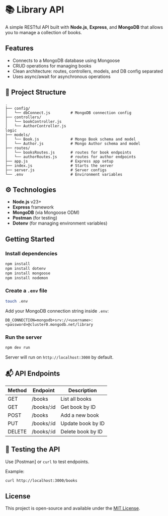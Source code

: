 # 📚 Library API

A simple RESTful API built with **Node.js**, **Express**, and **MongoDB** that allows you to manage a collection of books.

## Features

- Connects to a MongoDB database using Mongoose
- CRUD operations for managing books
- Clean architecture: routes, controllers, models, and DB config separated
- Uses async/await for asynchronous operations

## 📂 Project Structure

```
.
├── config/
│   └── dbConnect.js         # MongoDB connection config
├── controllers/
│   └── bookController.js    
│   └── AuthorController.js  
logic
├── models/
│   └── Book.js              # Mongo Book schema and model
│   └── Author.js            # Mongo Author schema and model
├── routes/
│   └── booksRoutes.js       # routes for book endpoints
│   └── authorRoutes.js      # routes for author endpoints
├── app.js                   # Express app setup
├── index.js                 # Starts the server
├── server.js                # Server configs
└── .env                     # Environment variables
```

## ⚙️ Technologies

- **Node.js** v23+
- **Express** framework
- **MongoDB** (via Mongoose ODM)
- **Postman** (for testing)
- **Dotenv** (for managing environment variables)

## Getting Started

### Install dependencies

```bash
npm install
npm install dotenv
npm install mongoose
npm install nodemon 
```

### Create a `.env` file

```bash
touch .env
```

Add your MongoDB connection string inside `.env`:

```
DB_CONNECTION=mongodb+srv://<username>:<password>@cluster0.mongodb.net/library
```

### Run the server

```bash
npm dev run
```

Server will run on `http://localhost:3000` by default.

## 📬 API Endpoints

| Method | Endpoint       | Description           |
|--------|----------------|-----------------------|
| GET    | /books         | List all books        |
| GET    | /books/:id     | Get book by ID        |
| POST   | /books         | Add a new book        |
| PUT    | /books/:id     | Update book by ID     |
| DELETE | /books/:id     | Delete book by ID     |

## 🧪 Testing the API

Use [Postman] or `curl` to test endpoints.

Example:

```bash
curl http://localhost:3000/books
```

## License

This project is open-source and available under the [MIT License](LICENSE).
